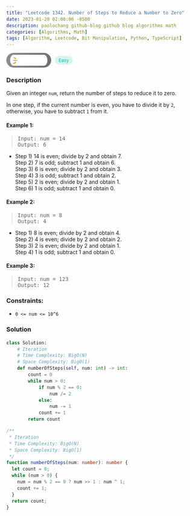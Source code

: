 ```yaml
---
title: "Leetcode 1342. Number of Steps to Reduce a Number to Zero"
date: 2023-01-20 02:00:00 -0500
description: paolochang github-blog github blog algorithms math
categories: [Algorithms, Math]
tags: [Algorithm, Leetcode, Bit Manipulation, Python, TypeScript]
---
```


<style type='text/css'>
blockquote {
  margin-left: 14px;
}
img {
  left: 0 !important;
  transform: none !important;
  -webkit-transform: none !important;
}
[class*="summary"] {
  display: none;
}
[class*="header"] {
  display: flex;
  flex-direction: row;
  align-items: center;
  gap: 10px;
}
[class*="leet_logo"] {
  height: 29px;
  padding: 5px 10px;
  border-radius: 21px;
  background-color: #f7f7f7;
  background: linear-gradient(90deg, rgba(80,80,80,0.65) 0%, rgba(36,36,36,0.65) 100%);
}
[class*="easy"] {
  color: #00B8A3;
  font-size: 12px;
  padding: 4px 10px;
  border-radius: 21px;
  background-color: rgba(0, 184, 163, 0.15);
}
[class*="medium"] {
  color: #FFC01E;
  font-size: 12px;
  padding: 4px 10px;
  border-radius: 21px;
  background-color: #FFC01E26;
}
</style>

<div class=summary>
  Given an integer `num`, return the number of steps to reduce it to zero.
  
  In one step, if the current number is even, you have to divide it by `2`, otherwise, you have to subtract `1` from it.
</div>

<div id=header class=header>
  <img class=leet_logo src="/assets/img/leetcode_logo.png" />
  <span class=easy>Easy</span>
</div>

### Description

Given an integer `num`, return the number of steps to reduce it to zero.

In one step, if the current number is even, you have to divide it by `2`, otherwise, you have to subtract `1` from it.

#### Example 1:

> <pre>
> Input: num = 14
> Output: 6
> </pre>

- Step 1) 14 is even; divide by 2 and obtain 7.<br/>
  Step 2) 7 is odd; subtract 1 and obtain 6.<br/>
  Step 3) 6 is even; divide by 2 and obtain 3.<br/>
  Step 4) 3 is odd; subtract 1 and obtain 2.<br/>
  Step 5) 2 is even; divide by 2 and obtain 1.<br/>
  Step 6) 1 is odd; subtract 1 and obtain 0.

#### Example 2:

> <pre>
> Input: num = 8
> Output: 4
> </pre>

- Step 1) 8 is even; divide by 2 and obtain 4.<br/>
  Step 2) 4 is even; divide by 2 and obtain 2.<br/>
  Step 3) 2 is even; divide by 2 and obtain 1.<br/>
  Step 4) 1 is odd; subtract 1 and obtain 0.

#### Example 3:

> <pre>
> Input: num = 123
> Output: 12
> </pre>

### Constraints:

- `0 <= num <= 10^6`

### Solution

```py
class Solution:
    # Iteration
    # Time Complexity: BigO(N)
    # Space Complexity: BigO(1)
    def numberOfSteps(self, num: int) -> int:
        count = 0
        while num > 0:
            if num % 2 == 0:
                num /= 2
            else:
                num -= 1
            count += 1
        return count
```

```ts
/**
 * Iteration
 * Time Complexity: BigO(N)
 * Space Complexity: BigO(1)
 */
function numberOfSteps(num: number): number {
  let count = 0;
  while (num > 0) {
    num = num % 2 == 0 ? num >> 1 : num ^ 1;
    count += 1;
  }
  return count;
}
```

<script>
  const anchor = document.getElementById("header").querySelector("a");
  anchor.classList.remove("popup");
  anchor.style.cursor = "pointer";
  anchor.setAttribute("target", "_black");
  anchor.setAttribute("href", "https://leetcode.com/problems/number-of-steps-to-reduce-a-number-to-zero/");
</script>
